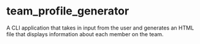 # team_profile_generator
A CLI application that takes in input from the user and generates an HTML file that displays information about each member on the team. 
